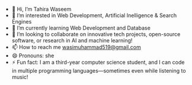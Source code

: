 - 👋 Hi, I’m Tahira Waseem
- 👀 I’m interested in Web Development, Artificial Inelligence & Search Engines
- 🌱 I’m currently learning Web Development and Database
- 💞️ I’m looking to collaborate on innovative tech projects, open-source software, or research in AI and machine learning!
- 📫 How to reach me wasimuhammad519@gmail.com
- 😄 Pronouns: she
- ⚡ Fun fact: I am a third-year computer science student, and I can code in multiple programming languages—sometimes even while listening to music!

<!---
Tahirajuw/Tahirajuw is a ✨ special ✨ repository because its `README.md` (this file) appears on your GitHub profile.
You can click the Preview link to take a look at your changes.
--->

